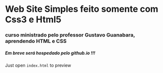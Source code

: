 # Web Site Simples feito somente com Css3 e Html5  

### curso ministrado pelo professor Gustavo Guanabara, **aprendendo HTML e CSS**  

##### Em breve será hospedado pelo github.io !!!

Just open ```index.html``` to preview

